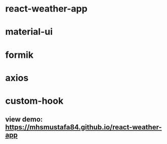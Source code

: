 # react-weather-app

# material-ui

# formik

# axios

# custom-hook

## view demo: https://mhsmustafa84.github.io/react-weather-app
